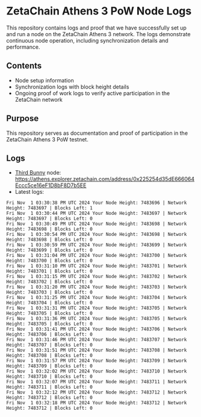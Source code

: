 # ZetaChain Athens 3 PoW Node Logs
This repository contains logs and proof that we have successfully set up and run a node on the ZetaChain Athens 3 network. The logs demonstrate continuous node operation, including synchronization details and performance.

## Contents
- Node setup information
- Synchronization logs with block height details
- Ongoing proof of work logs to verify active participation in the ZetaChain network

## Purpose
This repository serves as documentation and proof of participation in the ZetaChain Athens 3 PoW testnet.

## Logs

- [Third Bunny](https://thirdbunny.xyz/) node: https://athens.explorer.zetachain.com/address/0x225254d35dE666064Eccc5ce16eF1D8bF8D7b5EE
- Latest logs:
```
Fri Nov  1 03:30:38 PM UTC 2024 Your Node Height: 7483696 | Network Height: 7483697 | Blocks Left: 1
Fri Nov  1 03:30:44 PM UTC 2024 Your Node Height: 7483697 | Network Height: 7483697 | Blocks Left: 0
Fri Nov  1 03:30:49 PM UTC 2024 Your Node Height: 7483698 | Network Height: 7483698 | Blocks Left: 0
Fri Nov  1 03:30:54 PM UTC 2024 Your Node Height: 7483698 | Network Height: 7483698 | Blocks Left: 0
Fri Nov  1 03:30:59 PM UTC 2024 Your Node Height: 7483699 | Network Height: 7483699 | Blocks Left: 0
Fri Nov  1 03:31:04 PM UTC 2024 Your Node Height: 7483700 | Network Height: 7483700 | Blocks Left: 0
Fri Nov  1 03:31:10 PM UTC 2024 Your Node Height: 7483701 | Network Height: 7483701 | Blocks Left: 0
Fri Nov  1 03:31:15 PM UTC 2024 Your Node Height: 7483702 | Network Height: 7483702 | Blocks Left: 0
Fri Nov  1 03:31:20 PM UTC 2024 Your Node Height: 7483703 | Network Height: 7483703 | Blocks Left: 0
Fri Nov  1 03:31:25 PM UTC 2024 Your Node Height: 7483704 | Network Height: 7483704 | Blocks Left: 0
Fri Nov  1 03:31:31 PM UTC 2024 Your Node Height: 7483705 | Network Height: 7483705 | Blocks Left: 0
Fri Nov  1 03:31:36 PM UTC 2024 Your Node Height: 7483705 | Network Height: 7483705 | Blocks Left: 0
Fri Nov  1 03:31:41 PM UTC 2024 Your Node Height: 7483706 | Network Height: 7483706 | Blocks Left: 0
Fri Nov  1 03:31:46 PM UTC 2024 Your Node Height: 7483707 | Network Height: 7483707 | Blocks Left: 0
Fri Nov  1 03:31:51 PM UTC 2024 Your Node Height: 7483708 | Network Height: 7483708 | Blocks Left: 0
Fri Nov  1 03:31:57 PM UTC 2024 Your Node Height: 7483709 | Network Height: 7483709 | Blocks Left: 0
Fri Nov  1 03:32:02 PM UTC 2024 Your Node Height: 7483710 | Network Height: 7483710 | Blocks Left: 0
Fri Nov  1 03:32:07 PM UTC 2024 Your Node Height: 7483711 | Network Height: 7483711 | Blocks Left: 0
Fri Nov  1 03:32:12 PM UTC 2024 Your Node Height: 7483712 | Network Height: 7483712 | Blocks Left: 0
Fri Nov  1 03:32:18 PM UTC 2024 Your Node Height: 7483712 | Network Height: 7483712 | Blocks Left: 0
```
